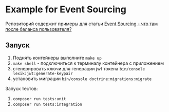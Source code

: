 # Example for Event Sourcing

Репозиторий содержит примеры для статьи [Event Sourcing - что там после баланса пользователя?](https://timofeev.expert/posts/event-sourcing/)

## Запуск

1) Поднять контейнеры выполните `make up`
2) `make shell` - подключиться к терминалу контейнера с приложением
3) сгенерировать ключи для генерации jwt токена `bin/console lexik:jwt:generate-keypair`
4) установить миграции `bin/console doctrine:migrations:migrate`

Запуск тестов:
1) `composer run tests:unit`  
2) `composer run tests:integration`  
